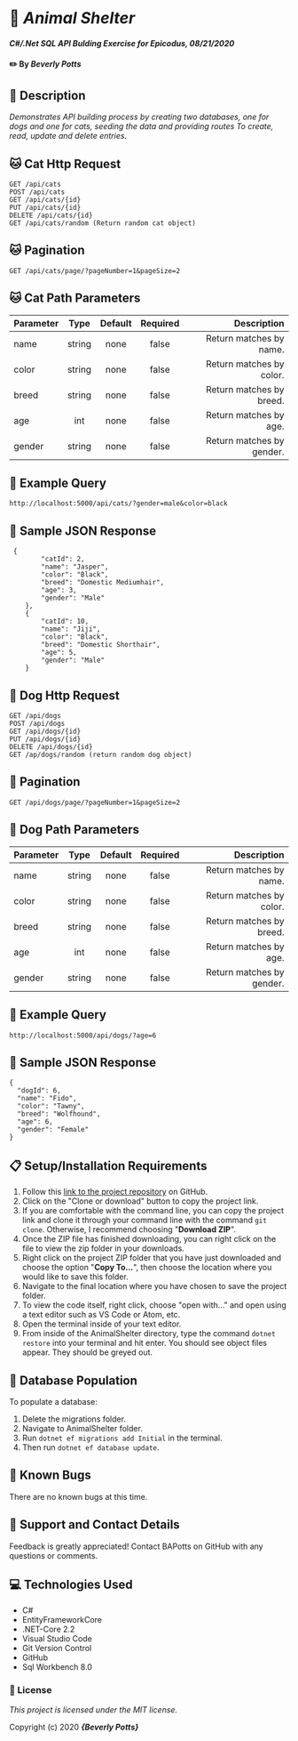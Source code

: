 # :paw_prints: _Animal Shelter_

#### _C#/.Net SQL API Bulding Exercise for Epicodus, 08/21/2020_

#### :pencil2: By _**Beverly Potts**_

## :gem: Description

_Demonstrates API building process by creating two databases, one for dogs and one for cats, seeding the data and providing routes To create, read, update and delete entries._

## :cat: Cat Http Request
```
GET /api/cats
POST /api/cats
GET /api/cats/{id}
PUT /api/cats/{id}
DELETE /api/cats/{id}
GET /api/cats/random (Return random cat object)
```

## :cat: Pagination
```
GET /api/cats/page/?pageNumber=1&pageSize=2
```

## :cat: Cat Path Parameters

| Parameter  |   Type   |  Default |  Required  | Description |
|------|:------:|:------:|:------:|-------------:|
|name|string|none|false|Return matches by name.|
|color|string|none|false|Return matches by color.|
|breed|string|none|false|Return matches by breed.|
|age|int|none|false|Return matches by age.|
|gender|string|none|false|Return matches by gender.|

## :dart: Example Query
```
http://localhost:5000/api/cats/?gender=male&color=black
```

## :dart: Sample JSON Response
```
 {
        "catId": 2,
        "name": "Jasper",
        "color": "Black",
        "breed": "Domestic Mediumhair",
        "age": 3,
        "gender": "Male"
    },
    {
        "catId": 10,
        "name": "Jiji",
        "color": "Black",
        "breed": "Domestic Shorthair",
        "age": 5,
        "gender": "Male"
    }
```

## :dog: Dog Http Request
```
GET /api/dogs
POST /api/dogs
GET /api/dogs/{id}
PUT /api/dogs/{id}
DELETE /api/dogs/{id}
GET /ap/dogs/random (return random dog object)
```

## :dog: Pagination
```
GET /api/dogs/page/?pageNumber=1&pageSize=2
```

## :dog: Dog Path Parameters

| Parameter  |   Type   |  Default |  Required  | Description |
|------|:------:|:------:|:------:|-------------:|
|name|string|none|false|Return matches by name.|
|color|string|none|false|Return matches by color.|
|breed|string|none|false|Return matches by breed.|
|age|int|none|false|Return matches by age.|
|gender|string|none|false|Return matches by gender.|

## :dart: Example Query
```
http://localhost:5000/api/dogs/?age=6
```

## :dart: Sample JSON Response
```
{
  "dogId": 6,
  "name": "Fido",
  "color": "Tawny",
  "breed": "Wolfhound",
  "age": 6,
  "gender": "Female"
}
```

## :clipboard: Setup/Installation Requirements


  1. Follow this [link to the project repository](https://github.com/BAPotts/AnimalShelter.Solution.git) on GitHub. 
  2. Click on the "Clone or download" button to copy the project link.     
  3. If you are comfortable with the command line, you can copy the project link and clone it through your command line with the command `git clone`. Otherwise, I recommend choosing "**Download ZIP**".     
  4. Once the ZIP file has finished downloading, you can right click on the file to view the zip folder in your downloads.     
  5. Right click on the project ZIP folder that you have just downloaded and choose the option "**Copy To...**", then choose the location where you would like to save this folder.      
  6. Navigate to the final location where you have chosen to save the project folder.      
  7. To view the code itself, right click, choose "open with..." and open using a text editor such as VS Code or Atom, etc.
  8. Open the terminal inside of your text editor.
  9. From inside of the AnimalShelter directory, type the command `dotnet restore` into your terminal and hit enter. You should see object files appear. They should be greyed out.

## :card_index: Database Population
To populate a database:
1. Delete the migrations folder.
2. Navigate to AnimalShelter folder.
3. Run `dotnet ef migrations add Initial` in the terminal.
4. Then run `dotnet ef database update`.

## :bug: Known Bugs

There are no known bugs at this time.

## :raising_hand: Support and Contact Details

Feedback is greatly appreciated! Contact BAPotts on GitHub with any questions or comments.

## :computer: Technologies Used

* C# 
* EntityFrameworkCore
* .NET-Core 2.2
* Visual Studio Code
* Git Version Control 
* GitHub
* Sql Workbench 8.0

### :scroll: License

*This project is licensed under the MIT license.*

Copyright (c) 2020 **_{Beverly Potts}_**